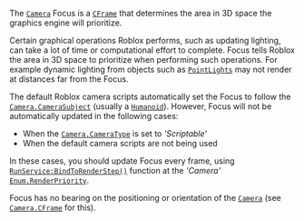 The [`Camera`](https://create.roblox.com/docs/reference/engine/classes/Camera) Focus is a [`CFrame`](https://create.roblox.com/docs/reference/engine/datatypes/CFrame) that determines the area
in 3D space the graphics engine will prioritize.

Certain graphical operations Roblox performs, such as updating lighting,
can take a lot of time or computational effort to complete. Focus tells
Roblox the area in 3D space to prioritize when performing such operations.
For example dynamic lighting from objects such as
[`PointLights`](https://create.roblox.com/docs/reference/engine/classes/PointLight) may not render at distances far from the
Focus.

The default Roblox camera scripts automatically set the Focus to follow
the [`Camera.CameraSubject`](https://create.roblox.com/docs/reference/engine/classes/Camera#CameraSubject) (usually a [`Humanoid`](https://create.roblox.com/docs/reference/engine/classes/Humanoid)). However,
Focus will not be automatically updated in the following cases:

- When the [`Camera.CameraType`](https://create.roblox.com/docs/reference/engine/classes/Camera#CameraType) is set to *'Scriptable'*
- When the default camera scripts are not being used

In these cases, you should update Focus every frame, using
[`RunService:BindToRenderStep()`](https://create.roblox.com/docs/reference/engine/classes/RunService#BindToRenderStep) function at the *'Camera'*
[`Enum.RenderPriority`](https://create.roblox.com/docs/reference/engine/enums/RenderPriority).

Focus has no bearing on the positioning or orientation of the
[`Camera`](https://create.roblox.com/docs/reference/engine/classes/Camera) (see [`Camera.CFrame`](https://create.roblox.com/docs/reference/engine/classes/Camera#CFrame) for this).